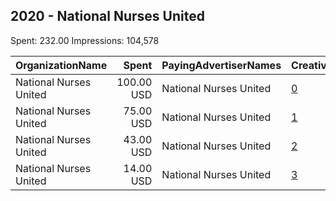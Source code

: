 ## 2020 - National Nurses United 
Spent: 232.00
Impressions: 104,578

|OrganizationName|Spent|PayingAdvertiserNames|CreativeUrls|Impressions|Genders|AgeBrackets|CountryCodes|BillingAddresses|CandidateBallotInformation|
|:---|---:|:---|:---|---:|:---|:---|:---|:---|:---|
|National Nurses United|100.00 USD|National Nurses United|[0](https://www.snap.com/political-ads/asset/d2ee72dd082bceb3328239b23d7e6e6e9aa85c3b5fbbce5f20327f660e436a56?mediaType=png)|46,456|||united states|US|Mission Hospital Union Election|
|National Nurses United|75.00 USD|National Nurses United|[1](https://www.snap.com/political-ads/asset/28b3258ceaabb0434bd536446d0b8b07f9714da6eb9a97276ab8699b814ff3b6?mediaType=png)|43,064|||united states|US|Mission Hospital Union Election|
|National Nurses United|43.00 USD|National Nurses United|[2](https://www.snap.com/political-ads/asset/28b3258ceaabb0434bd536446d0b8b07f9714da6eb9a97276ab8699b814ff3b6?mediaType=png)|11,231|||united states|US|Mission Hospital Union Election|
|National Nurses United|14.00 USD|National Nurses United|[3](https://www.snap.com/political-ads/asset/d2ee72dd082bceb3328239b23d7e6e6e9aa85c3b5fbbce5f20327f660e436a56?mediaType=png)|3,827|||united states|US|Mission Hospital Union Election|
